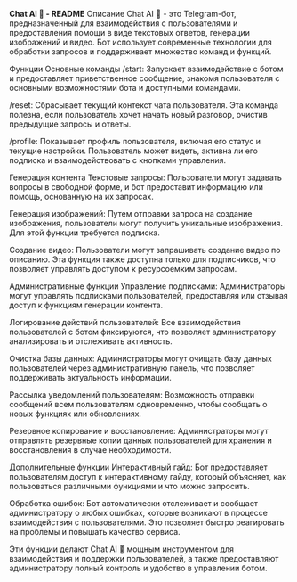 **Chat AI 🍬 - README**
Описание
Chat AI 🍬 - это Telegram-бот, предназначенный для взаимодействия с пользователями и предоставления помощи в виде текстовых ответов, генерации изображений и видео. Бот использует современные технологии для обработки запросов и поддерживает множество команд и функций.

Функции
Основные команды
/start: Запускает взаимодействие с ботом и предоставляет приветственное сообщение, знакомя пользователя с основными возможностями бота и доступными командами.

/reset: Сбрасывает текущий контекст чата пользователя. Эта команда полезна, если пользователь хочет начать новый разговор, очистив предыдущие запросы и ответы.

/profile: Показывает профиль пользователя, включая его статус и текущие настройки. Пользователь может видеть, активна ли его подписка и взаимодействовать с кнопками управления.

Генерация контента
Текстовые запросы: Пользователи могут задавать вопросы в свободной форме, и бот предоставит информацию или помощь, основанную на их запросах.

Генерация изображений: Путем отправки запроса на создание изображения, пользователи могут получить уникальные изображения. Для этой функции требуется подписка.

Создание видео: Пользователи могут запрашивать создание видео по описанию. Эта функция также доступна только для подписчиков, что позволяет управлять доступом к ресурсоемким запросам.

Административные функции
Управление подписками: Администраторы могут управлять подписками пользователей, предоставляя или отзывая доступ к функциям генерации контента.

Логирование действий пользователей: Все взаимодействия пользователей с ботом фиксируются, что позволяет администратору анализировать и отслеживать активность.

Очистка базы данных: Администраторы могут очищать базу данных пользователей через административную панель, что позволяет поддерживать актуальность информации.

Рассылка уведомлений пользователям: Возможность отправки сообщений всем пользователям одновременно, чтобы сообщать о новых функциях или обновлениях.

Резервное копирование и восстановление: Администраторы могут отправлять резервные копии данных пользователей для хранения и восстановления в случае необходимости.

Дополнительные функции
Интерактивный гайд: Бот предоставляет пользователям доступ к интерактивному гайду, который объясняет, как пользоваться различными функциями и что можно запросить.

Обработка ошибок: Бот автоматически отслеживает и сообщает администратору о любых ошибках, которые возникают в процессе взаимодействия с пользователями. Это позволяет быстро реагировать на проблемы и повышать качество сервиса.

Эти функции делают Chat AI 🍬 мощным инструментом для взаимодействия и поддержки пользователей, а также предоставляют администратору полный контроль и удобство в управлении ботом.
